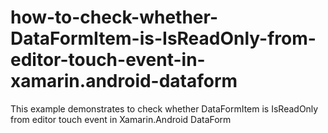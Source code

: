 # how-to-check-whether-DataFormItem-is-IsReadOnly-from-editor-touch-event-in-xamarin.android-dataform
This example demonstrates to check whether DataFormItem is IsReadOnly from editor touch event in Xamarin.Android DataForm
